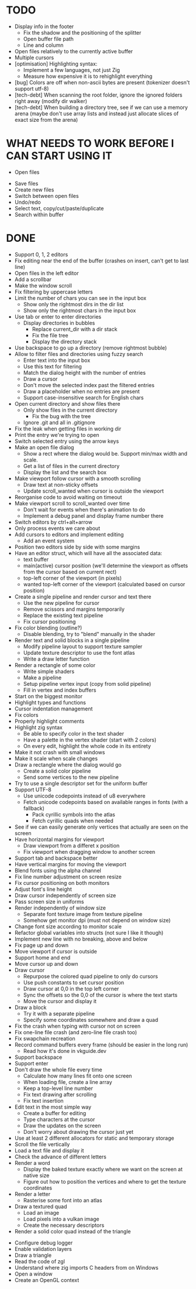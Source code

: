 # TODO
- Display info in the footer
    + Fix the shadow and the positioning of the splitter
    - Open buffer file path
    - Line and column
- Open files relatively to the currently active buffer
- Multiple cursors
- [optimisation] Highlighting syntax:
    - Implement a few languages, not just Zig
    - Measure how expensive it is to rehighlight everything
- [bug] Colors are off when non-ascii bytes are present (tokenizer doesn't support utf-8)
- [tech-debt] When scanning the root folder, ignore the ignored folders right away (modify dir walker)
- [tech-debt] When building a directory tree, see if we can use a memory arena
              (maybe don't use array lists and instead just allocate slices of exact size from the arena)

# WHAT NEEDS TO WORK BEFORE I CAN START USING IT
+ Open files
- Save files
- Create new files
- Switch between open files
- Undo/redo
- Select text, copy/cut/paste/duplicate
- Search within buffer

# DONE
+ Support 0, 1, 2 editors
+ Fix editing near the end of the buffer (crashes on insert, can't get to last line)
+ Open files in the left editor
+ Add a scrollbar
+ Make the window scroll
+ Fix filtering by uppercase letters
+ Limit the number of chars you can see in the input box
    + Show only the rightmost dirs in the dir list
    + Show only the rightmost chars in the input box
+ Use tab or enter to enter directories
    + Display directories in bubbles
        + Replace current_dir with a dir stack
        + Fix the file tree
        + Display the directory stack
+ Use backspace to go up a directory (remove rightmost bubble)
+ Allow to filter files and directories using fuzzy search
    + Enter text into the input box
    + Use this text for filtering
    + Match the dialog height with the number of entries
    + Draw a cursor
    + Don't move the selected index past the filtered entries
    + Draw a placeholder when no entries are present
    + Support case-insensitive search for English chars
+ Open current directory and show files there
    + Only show files in the current directory
        + Fix the bug with the tree
    + Ignore .git and all in .gitignore
+ Fix the leak when getting files in working dir
+ Print the entry we're trying to open
+ Switch selected entry using the arrow keys
+ Make an open file dialog
    + Show a rect where the dialog would be. Support min/max width and scale.
    + Get a list of files in the current directory
    + Display the list and the search box
+ Make viewport follow cursor with a smooth scrolling
    + Draw text at non-sticky offsets
    + Update scroll_wanted when cursor is outside the viewport
+ Reorganise code to avoid waiting on timeout
+ Make viewport scroll to scroll_wanted over time
    + Don't wait for events when there's animation to do
    + Implement a debug panel and display frame number there
+ Switch editors by ctrl+alt+arrow
+ Only process events we care about
+ Add cursors to editors and implement editing
    + Add an event system
+ Position two editors side by side with some margins
+ Have an editor struct, which will have all the associated data:
    + text buffer
    + main(active) cursor position (we'll determine the viewport as offsets from the cursor based on current rect)
    + top-left corner of the viewport (in pixels)
    + wanted top-left corner of the viewport (calculated based on cursor position)
+ Create a single pipeline and render cursor and text there
    + Use the new pipeline for cursor
    + Remove scissors and margins temporarily
    + Replace the existing text pipeline
    + Fix cursor positioning
+ Fix color blending (outline?)
    + Disable blending, try to "blend" manually in the shader
+ Render text and solid blocks in a single pipeline
    + Modify pipeline layout to support texture sampler
    + Update texture descriptor to use the font atlas
    + Write a draw letter function
+ Render a rectangle of some color
    + Write simple shaders
    + Make a pipeline
    + Setup pipeline vertex input (copy from solid pipeline)
    + Fill in vertex and index buffers
+ Start on the biggest monitor
+ Highlight types and functions
+ Cursor indentation management
+ Fix colors
+ Properly highlight comments
+ Highlight zig syntax
    + Be able to specify color in the text shader
    + Have a palette in the vertex shader (start with 2 colors)
    + On every edit, highlight the whole code in its entirety
+ Make it not crash with small windows
+ Make it scale when scale changes
+ Draw a rectangle where the dialog would go
    + Create a solid color pipeline
    + Send some vertices to the new pipeline
+ Try to use a single descriptor set for the uniform buffer
+ Support UTF-8
    + Use unicode codepoints instead of u8 everywhere
    + Fetch unicode codepoints based on available ranges in fonts (with a fallback)
        + Pack cyrillic symbols into the atlas
        + Fetch cyrillic quads when needed
+ See if we can easily generate only vertices that actually are seen on the screen
+ Have horizontal margins for viewport
    + Draw viewport from a differet x position
    + Fix viewport when dragging window to another screen
+ Support tab and backspace better
+ Have vertical margins for moving the viewport
+ Blend fonts using the alpha channel
+ Fix line number adjustment on screen resize
+ Fix cursor positioning on both monitors
+ Adjust font's line height
+ Draw cursor independently of screen size
+ Pass screen size in uniforms
+ Render independently of window size
    + Separate font texture image from texture pipeline
    + Somehow get monitor dpi (must not depend on window size)
+ Change font size according to monitor scale
+ Refactor global variables into structs (not sure I like it though)
+ Implement new line with no breaking, above and below
+ Fix page up and down
+ Move viewport if cursor is outside
+ Support home and end
+ Move cursor up and down
+ Draw cursor
    + Repurpose the colored quad pipeline to only do cursors
    + Use push constants to set cursor position
    + Draw cursor at 0,0 in the top left corner
    + Sync the offsets so the 0,0 of the cursor is where the text starts
    + Move the cursor and display it
+ Draw a block
    + Try it with a separate pipeline
    + Specify some coordinates somewhere and draw a quad
+ Fix the crash when typing with cursor not on screen
+ Fix one-line file crash (and zero-line file crash too)
+ Fix swapchain recreation
+ Record command buffers every frame (should be easier in the long run)
    + Read how it's done in vkguide.dev
+ Support backspace
+ Support enter
+ Don't draw the whole file every time
    + Calculate how many lines fit onto one screen
    + When loading file, create a line array
    + Keep a top-level line number
    + Fix text drawing after scrolling
    + Fix text insertion
+ Edit text in the most simple way
    + Create a buffer for editing
    + Type characters at the cursor
    + Draw the updates on the screen
    + Don't worry about drawing the cursor just yet
+ Use at least 2 different allocators for static and temporary storage
+ Scroll the file vertically
+ Load a text file and display it
+ Check the advance of different letters
+ Render a word
    + Display the baked texture exactly where we want on the screen at native size
    + Figure out how to position the vertices and where to get the texture coordinates
+ Render a letter
    + Rasterise some font into an atlas
+ Draw a textured quad
    + Load an image
    + Load pixels into a vulkan image
    + Create the necessary descriptors
+ Render a solid color quad instead of the triangle
- Configure debug logger
- Enable validation layers
- Draw a triangle
- Read the code of zgl
- Understand where zig imports C headers from on Windows
- Open a window
- Create an OpenGL context

